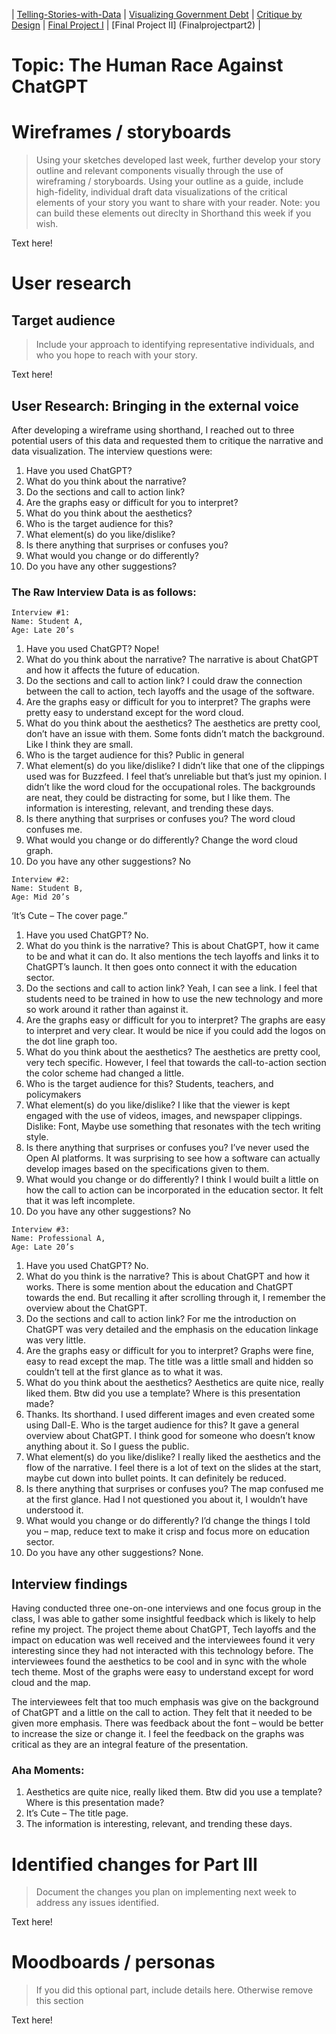 | [Telling-Stories-with-Data](https://nahalg.github.io/Telling-Stories-with-Data/) | [Visualizing Government Debt](https://nahalg.github.io/Telling-Stories-with-Data/Visualisinggovernmentdebt.html) | [Critique by Design](CritiqueByDesign) | [Final Project I](FinalProjectpart1) | [Final Project II] (Finalprojectpart2) |

# Topic: The Human Race Against ChatGPT

# Wireframes / storyboards
> Using your sketches developed last week, further develop your story outline and relevant components visually through the use of wireframing / storyboards. Using your outline as a guide, include high-fidelity, individual draft data visualizations of the critical elements of your story you want to share with your reader. Note: you can build these elements out direclty in Shorthand this week if you wish.

Text here!

# User research 

## Target audience
> Include your approach to identifying representative individuals, and who you hope to reach with your story. 

Text here!

## User Research: Bringing in the external voice

After developing a wireframe using shorthand, I reached out to three potential users of this data and requested them to critique the narrative and data visualization. The interview questions were:

1.	Have you used ChatGPT?
2.	What do you think about the narrative? 
3.	Do the sections and call to action link?
4.	Are the graphs easy or difficult for you to interpret?
5.	What do you think about the aesthetics?
6.	Who is the target audience for this?
7.	What element(s) do you like/dislike?
8.	Is there anything that surprises or confuses you?
9.	What would you change or do differently?
10.	Do you have any other suggestions?


### The Raw Interview Data is as follows:

```
Interview #1: 
Name: Student A,
Age: Late 20’s 
```

1.	Have you used ChatGPT?
Nope!
2.	What do you think about the narrative? 
The narrative is about ChatGPT and how it affects the future of education. 
2.	Do the sections and call to action link?
I could draw the connection between the call to action, tech layoffs and the usage of the software.
3.	Are the graphs easy or difficult for you to interpret?
The graphs were pretty easy to understand except for the word cloud. 
4.	What do you think about the aesthetics?
The aesthetics are pretty cool, don’t have an issue with them. Some fonts didn’t match the background. Like I think they are small. 
5.	Who is the target audience for this?
Public in general 
6.	What element(s) do you like/dislike?
I didn’t like that one of the clippings used was for Buzzfeed. I feel that’s unreliable but that’s just my opinion. I didn’t like the word cloud for the occupational roles. The backgrounds are neat, they could be distracting for some, but I like them. The information is interesting, relevant, and trending these days. 
7.	Is there anything that surprises or confuses you?
The word cloud confuses me. 
8.	What would you change or do differently?
Change the word cloud graph.
9.	Do you have any other suggestions?
No 

```
Interview #2: 
Name: Student B,
Age: Mid 20’s 
```

‘It’s Cute – The cover page.”
1.	Have you used ChatGPT?
No.
3.	What do you think is the narrative? 
This is about ChatGPT, how it came to be and what it can do. It also mentions the tech layoffs and links it to ChatGPT’s launch. It then goes onto connect it with the education sector.
2.	Do the sections and call to action link?
Yeah, I can see a link. I feel that students need to be trained in how to use the new technology and more so work around it rather than against it. 
3.	Are the graphs easy or difficult for you to interpret?
The graphs are easy to interpret and very clear. It would be nice if you could add the logos on the dot line graph too.
4.	What do you think about the aesthetics?
The aesthetics are pretty cool, very tech specific. However, I feel that towards the call-to-action section the color scheme had changed a little.
5.	Who is the target audience for this?
Students, teachers, and policymakers
6.	What element(s) do you like/dislike?
I like that the viewer is kept engaged with the use of videos, images, and newspaper clippings. 
Dislike: Font, Maybe use something that resonates with the tech writing style.
7.	Is there anything that surprises or confuses you?
I’ve never used the Open AI platforms. It was surprising to see how a software can actually develop images based on the specifications given to them. 
8.	What would you change or do differently?
I think I would built a little on how the call to action can be incorporated in the education sector. It felt that it was left incomplete.
9.	Do you have any other suggestions? 
No
 
```
Interview #3: 
Name: Professional A,
Age: Late 20’s 
```

1. Have you used ChatGPT?
No.
3.	What do you think is the narrative?
This is about ChatGPT and how it works. There is some mention about the education and ChatGPT towards the end. But recalling it after scrolling through it, I remember the overview about the ChatGPT.
2.	Do the sections and call to action link?
For me the introduction on ChatGPT was very detailed and the emphasis on the education linkage was very little.
3.	Are the graphs easy or difficult for you to interpret?
Graphs were fine, easy to read except the map. The title was a little small and hidden so couldn’t tell at the first glance as to what it was.
4.	What do you think about the aesthetics?
Aesthetics are quite nice, really liked them. Btw did you use a template? Where is this presentation made?
5.	Thanks. Its shorthand. I used different images and even created some using Dall-E. Who is the target audience for this?
It gave a general overview about ChatGPT. I think good for someone who doesn’t know anything about it. So I guess the public. 
7.	What element(s) do you like/dislike?
I really liked the aesthetics and the flow of the narrative. I feel there is a lot of text on the slides at the start, maybe cut down into bullet points. It can definitely be reduced. 
8.	Is there anything that surprises or confuses you?
The map confused me at the first glance. Had I not questioned you about it, I wouldn’t have understood it. 
9.	What would you change or do differently?
I’d change the things I told you – map, reduce text to make it crisp and focus more on education sector. 
10.	Do you have any other suggestions?
None.

## Interview findings

Having conducted three one-on-one interviews and one focus group in the class, I was able to gather some insightful feedback which is likely to help refine my project. The project theme about ChatGPT, Tech layoffs and the impact on education was well received and the interviewees found it very interesting since they had not interacted with this technology before. The interviewees found the aesthetics to be cool and in sync with the whole tech theme. Most of the graphs were easy to understand except for word cloud and the map. 

The interviewees felt that too much emphasis was give on the background of ChatGPT and a little on the call to action. They felt that it needed to be given more emphasis. There was feedback about the font – would be better to increase the size or change it. I feel the feedback on the graphs was critical as they are an integral feature of the presentation. 

### Aha Moments: 
1.	Aesthetics are quite nice, really liked them. Btw did you use a template? Where is this presentation made?
2.	It’s Cute – The title page.
3.	The information is interesting, relevant, and trending these days. 

# Identified changes for Part III
> Document the changes you plan on implementing next week to address any issues identified.  

Text here!

# Moodboards / personas
> If you did this optional part, include details here.  Otherwise remove this section

Text here!
